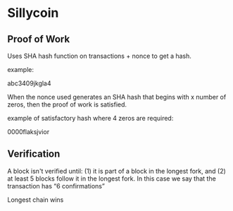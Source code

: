 Sillycoin
=========


Proof of Work
-------------

Uses SHA hash function on transactions + nonce to get a hash. 

example:

abc3409jkgla4

When the nonce used generates an SHA hash that begins with x number of zeros, then the proof of work is satisfied. 

example of satisfactory hash where 4 zeros are required:

0000flaksjvior


Verification
------------

A block isn't verified until: 
(1) it is part of a block in the longest fork, and (2) at least 5 blocks follow it in the longest fork. In this case we say that the transaction has “6 confirmations”

Longest chain wins
